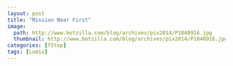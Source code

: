 ```yaml
---
layout: post
title: "Mission Near First"
image:
  path: http://www.botzilla.com/blog/archives/pix2014/P1040916.jpg
  thumbnail: http://www.botzilla.com/blog/archives/pix2014/P1040916.jpg
categories: [fStop]
tags: [Lumix]
---
```


